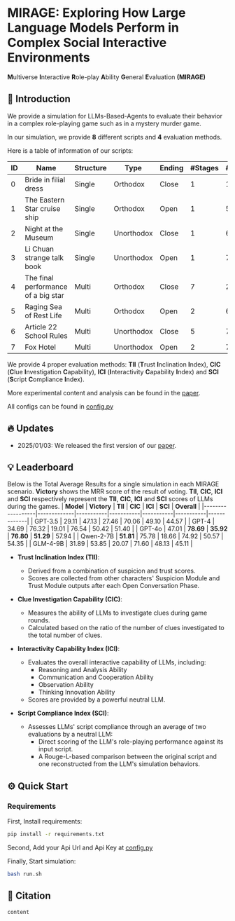 # MIRAGE: Exploring How Large Language Models Perform in Complex Social Interactive Environments
**M**ultiverse **I**nteractive **R**ole-play **A**bility **G**eneral **E**valuation **(MIRAGE)**

## 🎉 Introduction
We provide a simulation for LLMs-Based-Agents to evaluate their behavior in a complex role-playing game such as in a mystery murder game.

In our simulation, we provide **8** different scripts and **4** evaluation methods.

Here is a table of information of our scripts:

| ID | Name                               | Structure | Type       | Ending | #Stages | #Agents | #Clues | #Words_zh | #Words_en |
| -- | ---------------------------------- | --------- | ---------- | ------ | ------- | ------- | ------ | --------- | --------- |
| 0 | Bride in filial dress               | Single    | Orthodox   | Close  | 1       | 10      | 39     | 45,475    | 27,503    |
| 1 | The Eastern Star cruise ship        | Single    | Orthodox   | Open   | 1       | 5       | 42     | 5,619     | 3,039     |
| 2 | Night at the Museum                 | Single    | Unorthodox | Close  | 1       | 6       | 82     | 13,849    | 6,480     |
| 3 | Li Chuan strange talk book          | Single    | Unorthodox | Open   | 1       | 7       | 14     | 79,012    | 45,666    |
| 4 | The final performance of a big star | Multi     | Orthodox   | Close  | 7       | 2       | 17     | 11,288    | 5,794     |
| 5 | Raging Sea of Rest Life             | Multi     | Orthodox   | Open   | 2       | 6       | 27     | 18,443    | 6,804     |
| 6 | Article 22 School Rules             | Multi     | Unorthodox | Close  | 5       | 7       | 17     | 91,532    | 41,728    |
| 7 | Fox Hotel                           | Multi     | Unorthodox | Open   | 2       | 7       | 46     | 107,057   | 62,224    |

We provide 4 proper evaluation methods: **TII** (**T**rust **I**nclination **I**ndex), **CIC** (**C**lue **I**nvestigation **C**apability), **ICI** (**I**nteractivity **C**apability **I**ndex) and **SCI** (**S**cript **C**ompliance **I**ndex).

More experimental content and analysis can be found in the [paper]().

All configs can be found in [config.py](./config.py)

## 🔥 Updates
* 2025/01/03: We released the first version of our [paper]().

## 💡 Leaderboard
Below is the Total Average Results for a single simulation in each MIRAGE scenario.
**Victory** shows the MRR score of the result of voting.
**TII**, **CIC**, **ICI** and **SCI** respectively represent the **TII**, **CIC**, **ICI** and **SCI** scores of LLMs during the games.
| **Model**        | **Victory** | **TII**   | **CIC**   | **ICI**   | **SCI**   | **Overall** |
|------------------|-------------|-----------|-----------|-----------|-----------|-------------|
| GPT-3.5          | 29.11       | 47.13     | 27.46     | 70.06     | 49.10     | 44.57       |
| GPT-4            | 34.69       | 76.32     | 19.01     | 76.54     | 50.42     | 51.40       |
| GPT-4o           | 47.01       | **78.69** | **35.92** | **76.80** | **51.29** | 57.94       |
| Qwen-2-7B        | **51.81**   | 75.78     | 18.66     | 74.92     | 50.57     | 54.35       |
| GLM-4-9B         | 31.89       | 53.85     | 20.07     | 71.60     | 48.13     | 45.11       |
- **Trust Inclination Index (TII)**:
  - Derived from a combination of suspicion and trust scores.
  - Scores are collected from other characters' Suspicion Module and Trust Module outputs after each Open Conversation Phase.

- **Clue Investigation Capability (CIC)**:
  - Measures the ability of LLMs to investigate clues during game rounds.
  - Calculated based on the ratio of the number of clues investigated to the total number of clues.

- **Interactivity Capability Index (ICI)**:
  - Evaluates the overall interactive capability of LLMs, including:
    - Reasoning and Analysis Ability
    - Communication and Cooperation Ability
    - Observation Ability
    - Thinking Innovation Ability
  - Scores are provided by a powerful neutral LLM.

- **Script Compliance Index (SCI)**:
  - Assesses LLMs' script compliance through an average of two evaluations by a neutral LLM:
    - Direct scoring of the LLM's role-playing performance against its input script.
    - A Rouge-L-based comparison between the original script and one reconstructed from the LLM's simulation behaviors.


## ⚙️ Quick Start
### Requirements
First, Install requirements:
```bash
pip install -r requirements.txt
```
Second, Add your Api Url and Api Key at [config.py](./config.py)

Finally, Start simulation:
```bash
bash run.sh
```

## 📒 Citation
```
content
```
